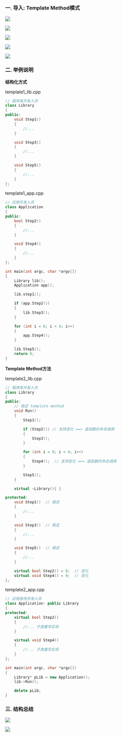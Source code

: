 ### 一. 导入: Template Method模式

![](./pic/1.png)

![](./pic/2.png)

![](./pic/3.png)

![](./pic/4.png)

![](./pic/5.png)


### 二. 举例说明

**结构化方式**

template1_lib.cpp

```cpp
// 程序库开发人员
class Library
{
public:
    void Step1() 
    {
        //...
    }

    void Step3()
    {
        //...
    }

    void Step5()
    {
        //...
    }
};
```

template1_app.cpp

```cpp
// 应用开发人员
class Application
{
public:
    bool Step2()
    {
        //...
    }

    void Step4()
    {
        //...
    }
};

int main(int argc, char *argv[])
{
    Library lib();
    Application app();

    lib.step1();

    if (app.Step2())
    {
        lib.Step3();
    }

    for (int i = 0; i < 4; i++)
    {
        app.Step4();
    }

    lib.Step5();
    return 0;
}
```

**Template Method方法**

template2_lib.cpp

```cpp
// 程序库开发人员
class Library
{
public:
    // 稳定 template method
    void Run()
    {
        Step1();

        if (Step2()) // 支持变化 ==> 虚函数的多态调用
        {
            Step3();
        }

        for (int i = 0; i < 4; i++)
        {
            Step4();  // 支持变化 ==> 虚函数的多态调用
        }

        Step5();
    }

    virtual ~Library(){ }

protected:
    void Step1()  // 稳定
    {
        //...
    }

    void Step3()  // 稳定
    {
        //...
    }

    void Step5()  // 稳定
    {
        //...
    }

    virtual bool Step2() = 0;  // 变化
    virtual void Step4() = 0;  // 变化
};
```

template2_app.cpp

```cpp
// 应用程序开发人员
class Application: public Library
{
protected:
    virtual bool Step2()
    {
        //... 子类重写实现
    }

    virtual void Step4()
    {
        //... 子类重写实现
    }
};

int main(int argc, char *argv[])
{
    Library* pLib = new Application();
    lib->Run();

    delete pLib;
}
```

### 三. 结构总结

![](./pic/6.png)

![](./pic/7.png)
